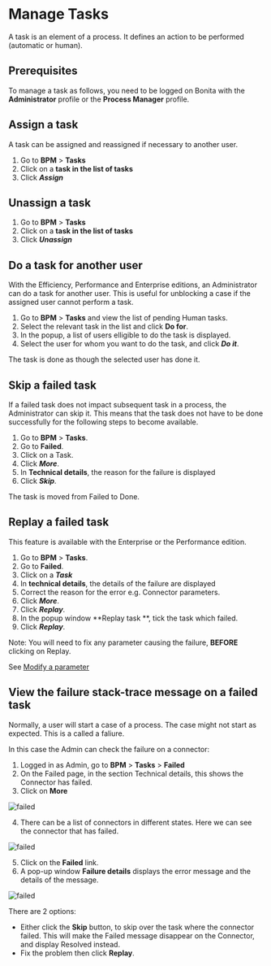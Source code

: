 # Manage Tasks

A task is an element of a process. It defines an action to be performed (automatic or human).

## Prerequisites

To manage a task as follows, you need to be logged on Bonita with the **Administrator** profile or the **Process Manager** profile.

## Assign a task

A task can be assigned and reassigned if necessary to another user.

1. Go to **BPM** > **Tasks**
2. Click on a **task in the list of tasks**
3. Click _**Assign**_

## Unassign a task

1. Go to **BPM** > **Tasks**
2. Click on a **task in the list of tasks**
3. Click _**Unassign**_

## Do a task for another user

With the Efficiency, Performance and Enterprise editions, an Administrator can do a task for another user. This is useful for unblocking a case if the assigned user cannot perform a task.

1. Go to **BPM** > **Tasks** and view the list of pending Human tasks.
2. Select the relevant task in the list and click **Do for**.
3. In the popup, a list of users elligible to do the task is displayed.
4. Select the user for whom you want to do the task, and click **_Do it_**.

The task is done as though the selected user has done it.

## Skip a failed task

If a failed task does not impact subsequent task in a process, the Administrator can skip it. This means that the task does not have to be done successfully for the following steps to become available.

1. Go to **BPM** > **Tasks**.
2. Go to **Failed**.
3. Click on a Task.
4. Click _**More**_.
5. In **Technical details**, the reason for the failure is displayed
6. Click _**Skip**_.

The task is moved from Failed to Done.

## Replay a failed task

This feature is available with the Enterprise or the Performance edition.

1. Go to **BPM** > **Tasks**.
2. Go to **Failed**.
3. Click on a _**Task**_
4. In **technical details**, the details of the failure are displayed
5. Correct the reason for the error e.g. Connector parameters.
6. Click _**More**_.
7. Click _**Replay**_.
8. In the popup window **Replay task **, tick the task which failed.
9. Click _**Replay**_.

Note: You will need to fix any parameter causing the failure, **BEFORE** clicking on Replay.

See [Modify a parameter](processes.md)

## View the failure stack-trace message on a failed task

Normally, a user will start a case of a process. The case might not start as expected. This is a called a faliure.

In this case the Admin can check the failure on a connector:

1. Logged in as Admin, go to **BPM** > **Tasks** > **Failed**
2. On the Failed page, in the section Technical details, this shows the Connector has failed.
3. Click on **More**

![failed](images/images-6_0/connector_failed.png)

4. There can be a list of connectors in different states. Here we can see the connector that has failed.

![failed](images/images-6_0/connector_failed_details.png)

5. Click on the **Failed** link.
6. A pop-up window **Failure details** displays the error message and the details of the message.

![failed](images/images-6_0/connector_failed_stack.png)

There are 2 options:

- Either click the **Skip** button, to skip over the task where the connector failed. This will make the Failed message disappear on the Connector, and display Resolved instead.
- Fix the problem then click **Replay**.
